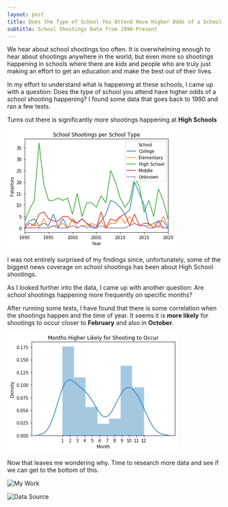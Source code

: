 ```yaml
---
layout: post
title: Does the Type of School You Attend Have Higher Odds of a School Shooting Happening?
subtitle: School Shootings Data from 1990-Present
---
```


We hear about school shootings too often. It is overwhelming enough to hear about shootings anywhere in the world,
but even more so shootings happening in schools where there are _kids_ and people who are truly just making an
effort to get an education and make the best out of their lives.

In my effort to understand what is happening at these schools, I came up with a question: Does the type of school
you attend have higher odds of a school shooting happening? I found some data that goes back to 1990 and ran a few tests.

Turns out there is significantly more shootings happening at **High Schools**

![School Data](/img/school.png)

I was not entirely surprised of my findings since, unfortunately, some of the biggest news coverage on school shootings has been about High School shootings.

As I looked further into the data, I came up with another question: Are school shootings happening more frequently on
specific months?

After running some tests, I have found that there is some correlation when the shootings happen and the time of year.
It seems it is **more likely** for shootings to occur closer to **February** and also in **October**.

![Month Data](/img/monthdata.png)

Now that leaves me wondering why. Time to research more data and see if we can get to the bottom of this.

![My Work](https://colab.research.google.com/drive/1nGEmg7NQyyF3A3eKvFvyqvicHLN1N5lF)

![Data Source](https://www.kaggle.com/ecodan/school-shootings-us-1990present/data#pah_wikp_combo.csv)
